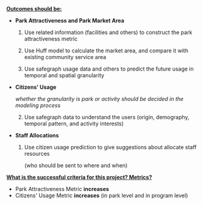 **<u>Outcomes should be:</u>**

- **Park Attractiveness and Park Market Area**

  1. Use related information (facilities and others) to construct the park attractiveness metric

  2. Use Huff model to calculate the market area, and compare it with existing community service area
 
  3. Use safegraph usage data and others to predict the future usage in temporal and spatial granularity

- **Citizens' Usage**

  *whether the granularity is park or activity should be decided in the modeling process*

  2. Use safegraph data to understand the users (origin, demography, temporal pattern, and activity interests)

- **Staff Allocations**

  1. Use citizen usage prediction to give suggestions about allocate staff resources

     (who should be sent to where and when)

     

**<u>What is the successful criteria for this project? Metrics?</u>** 

- Park Attractiveness Metric **increases**
-  Citizens' Usage Metric **increases** (in park level and in program level)
